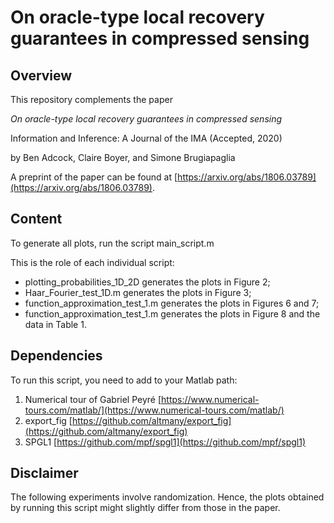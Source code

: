 # On oracle-type local recovery guarantees in compressed sensing

## Overview

This repository complements the paper 

*On oracle-type local recovery guarantees in compressed sensing* 

Information and Inference: A Journal of the IMA (Accepted, 2020)

by Ben Adcock, Claire Boyer, and Simone Brugiapaglia

A preprint of the paper can be found at [https://arxiv.org/abs/1806.03789](https://arxiv.org/abs/1806.03789).

## Content

To generate all plots, run the script main_script.m 

This is the role of each individual script:

- plotting_probabilities_1D_2D generates the plots in Figure 2;
- Haar_Fourier_test_1D.m generates the plots in Figure 3;
- function_approximation_test_1.m generates the plots in Figures 6 and 7;
- function_approximation_test_1.m generates the plots in Figure 8 and the data in Table 1.


## Dependencies

To run this script, you need to add to your Matlab path:

1. Numerical tour of Gabriel Peyré [https://www.numerical-tours.com/matlab/](https://www.numerical-tours.com/matlab/)
2. export_fig [https://github.com/altmany/export_fig](https://github.com/altmany/export_fig)
3. SPGL1 [https://github.com/mpf/spgl1](https://github.com/mpf/spgl1)

## Disclaimer

The following experiments involve randomization. Hence, the plots obtained by running this script might slightly differ from those in the paper.
